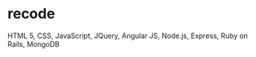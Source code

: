 recode
======

HTML 5, CSS, JavaScript, JQuery, Angular JS, Node.js, Express, Ruby on Rails, MongoDB
